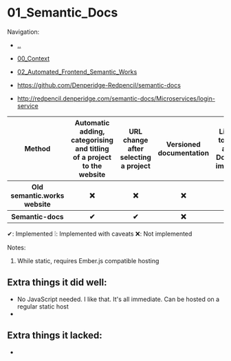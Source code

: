 # 01_Semantic_Docs

Navigation:
- [..](../)
- [00_Context](00_Context.md)
- [02_Automated_Frontend_Semantic_Works](02_Automated_Frontend_Semantic_Works.md)


- https://github.com/Denperidge-Redpencil/semantic-docs
- http://redpencil.denperidge.com/semantic-docs/Microservices/login-service

<table>
    <tr>
        <th>Method</th>
        <th>Automatic adding, categorising and titling of a project to the website</th>
        <th>URL change after selecting a project</th>
        <th>Versioned documentation</th>
        <th>Links to the any Docker images</th>
        <th>Links to the (GitHub) repositories</th>
        <th>Minimal vendor-lock-in</th>
        <th>(Fully) responsive</th>
        <th>Accessibility improvements</th>
        <th>Doesn't need specific hosting</th>
        <th>Dogfooding</th>
    </tr>
    <tr>
        <th>Old semantic.works website</th>
        <th>❌</th>
        <th>❌</th>
        <th>❌</th>
        <th>❌</th>
        <th>❌</th>
        <th>❌</th>
        <th>❌</th>
        <th>❌</th>
        <th>❕(1)</th>
        <th>❌</th>
    </tr>
    <tr>
        <th>Semantic-docs</th>
        <th>✔</th>
        <th>✔</th>
        <th>❌</th>
        <th>❌</th>
        <th>❌</th>
        <th>✔</th>
        <th>❕</th>
        <th>❌</th>
        <th>✔</th>
        <th>❌</th>
    </tr>
</table>

✔: Implemented
❕: Implemented with caveats
❌: Not implemented

Notes:
1. While static, requires Ember.js compatible hosting


## Extra things it did well:
- No JavaScript needed. I like that. It's all immediate. Can be hosted on a regular static host
- 

## Extra things it lacked:
- 